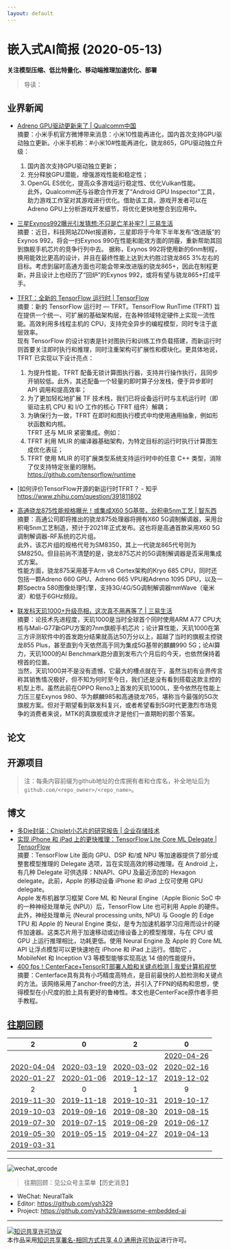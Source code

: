 ```yaml
---
layout: default
---
```


# 嵌入式AI简报 (2020-05-13)

**关注模型压缩、低比特量化、移动端推理加速优化、部署**  

> 导读：

## 业界新闻

- [Adreno GPU驱动更新来了 | Qualcomm中国](https://mp.weixin.qq.com/s/cGezbnF8O-whKjpkMbl-bw)  
摘要：小米手机官方微博带来消息：小米10性能再进化，国内首次支持GPU驱动独立更新。小米手机称：#小米10#性能再进化，骁龙865，GPU驱动独立升级：
  1. 国内首次支持GPU驱动独立更新；  
  2. 充分释放GPU潜能，增强游戏性能和稳定性；  
  3. OpenGL ES优化，提高众多游戏运行稳定性、优化Vulkan性能。  
此外，Qualcomm还与谷歌合作开发了“Android GPU Inspector”工具，助力游戏工作室对其游戏进行优化。借助该工具，游戏开发者可以在Adreno GPU上分析游戏开发细节，将优化更快地整合到应用中。  
- [三星Exynos992曝光引发猜想:不只是亡羊补牢? | 三易生活](https://mp.weixin.qq.com/s/DQ2aRx276KFUXFYGvHaMig)  
摘要：近日，科技网站ZDNet报道称，三星即将于今年下半年发布“改进版”的Exynos 992，将会一扫Exynos 990在性能和能效方面的阴霾，重新帮助其回到旗舰手机芯片的竞争行列中去。
据称，Exynos 992将使用新的6nm制程，换用能效比更高的设计，并且在最终性能上达到大约胜过骁龙865 3%左右的目标。考虑到届时高通方面也可能会带来改进版的骁龙865+，因此在制程更新，并且设计上也经历了“回炉”的Exynos 992，或将有望与骁龙865+打成平手。  
- [TFRT：全新的 TensorFlow 运行时 | TensorFlow](https://mp.weixin.qq.com/s/62Eaa5iF6mH4N6eW4liAzg)  
摘要：新的 TensorFlow 运行时 — TFRT。TensorFlow RunTime (TFRT) 旨在提供一个统一、可扩展的基础架构层，在各种领域特定硬件上实现一流性能。高效利用多线程主机的 CPU，支持完全异步的编程模型，同时专注于底层效率。   
现有 TensorFlow 的设计初衷是针对图执行和训练工作负载搭建，而新运行时则首要关注即时执行和推理，同时注重架构可扩展性和模块化。更具体地说，TFRT 已实现以下设计亮点：
  1. 为提升性能，TFRT 配备无锁计算图执行器，支持并行操作执行，且同步开销较低。此外，其还配备一个轻量的即时算子分发栈，便于异步即时 API 调用和提高效率；  
  2. 为了更加轻松地扩展 TF 技术栈，我们已将设备运行时与主机运行时（即驱动主机 CPU 和 I/O 工作的核心 TFRT 组件）解耦；  
  3. 为确保行为一致，TFRT 在即时和图执行模式中均使用通用抽象，例如形状函数和内核。  
TFRT 还与 MLIR 紧密集成。例如：  
  1. TFRT 利用 MLIR 的编译器基础架构，为特定目标的运行时执行计算图生成优化表征；
  2. TFRT 使用 MLIR 的可扩展类型系统支持运行时中的任意 C++ 类型，消除了仅支持特定张量的限制。  
https://github.com/tensorflow/runtime  
- [如何评价TensorFlow开源的新运行时TFRT？ - 知乎
https://www.zhihu.com/question/391811802


- [高通骁龙875性能规格曝光！或集成X60 5G基带，台积电5nm工艺 | 智东西](https://mp.weixin.qq.com/s/3tLjsPUHjsQSGbtEcK75tQ)  
摘要：高通公司即将推出的骁龙875处理器将拥有X60 5G调制解调器，采用台积电5nm工艺制造，预计于2021年正式发布。这也将是高通首款采用X60 5G调制解调器-RF系统的芯片组。  
此外，该芯片组的规格代号为SM8350，其上一代骁龙865代号则为SM8250。但目前尚不清楚的是，骁龙875芯片的5G调制解调器是否采用集成式方案。  
性能方面，骁龙875采用基于Arm v8 Cortex架构的Kryo 685 CPU，同时还包括一颗Adreno 660 GPU、Adreno 665 VPU和Adreno 1095 DPU，以及一颗Spectra 580图像处理引擎，支持3G/4G/5G调制解调器mmWave（毫米波）和低于6GHz频段。  
- [联发科天玑1000+升级亮相，这次真不用再等了 | 三易生活](https://mp.weixin.qq.com/s/M6rm5rYER9U7idAD3ix1qQ)  
摘要：论技术先进程度，天玑1000是当时全球首个同时使用ARM A77 CPU大核与Mali-G77新GPU方案的7nm旗舰手机芯片；论计算性能，天玑1000在第三方评测软件中的首发跑分结果就高达50万分以上，超越了当时的旗舰主控骁龙855 Plus，甚至直到今天依然高于同为集成5G基带的麒麟990 5G；论AI算力，天玑1000的AI Benchmark跑分直到发布六个月后的今天，也依然保持着榜首的位置。  
当然，天玑1000并不是没有遗憾，它最大的槽点就在于，虽然当初有业界传言称其销售情况极好，但不知为何时至今日，我们还是没有看到搭载这款主控的机型上市。虽然此前在OPPO Reno3上首发的天玑1000L，至今依然在性能上力压三星Exynos 980、华为麒麟985和高通骁龙765，堪称当今最强的5G次旗舰方案。但对于期望看到联发科复兴，或者希望看到5G时代更激烈市场竞争的消费者来说，MTK的真旗舰或许才是他们一直期盼的那个答案。  


## 论文


## 开源项目

> 注：每条内容前缀为github地址的仓库拥有者和仓库名，补全地址后为`github.com/<repo_owner>/<repo_name>`。

## 博文

- [多Die封装：Chiplet小芯片的研究报告 | 企业存储技术](https://mp.weixin.qq.com/s/IsHItdTYnnDL7KGlVwlA6w)  
- [实现 iPhone 和 iPad 上的更快推理：TensorFlow Lite Core ML Delegate | TensorFlow](https://mp.weixin.qq.com/s/b9iUiWTR2P87aI8YfrFx6A)  
摘要：TensorFlow Lite 面向 GPU、DSP 和/或 NPU 等加速器提供了部分或整套模型推理的 Delegate 选项，旨在实现高效的移动推理。在 Android 上，有几种 Delegate 可供选择：NNAPI、GPU 及最近添加的 Hexagon delegate。此前，Apple 的移动设备 iPhone 和 iPad 上仅可使用 GPU delegate。  
Apple 发布机器学习框架 Core ML 和 Neural Engine（Apple Bionic SoC 中的一种神经处理单元 (NPU)）后，TensorFlow Lite 也可利用 Apple 的硬件。  
此外，神经处理单元 (Neural processing units, NPU) 与 Google 的 Edge TPU 和 Apple 的 Neural Engine 类似，是专为加速机器学习应用而设计的硬件加速器。这类芯片用于加速移动或边缘设备上的模型推理，与在 CPU 或 GPU 上运行推理相比，功耗更低。使用 Neural Engine 及 Apple 的 Core ML API 让浮点模型可以更快速地在 iPhone 和 iPad 上运行。借助它 ，MobileNet 和 Inception V3 等模型能够实现高达 14 倍的性能提升。  
- [400 fps！CenterFace+TensorRT部署人脸和关键点检测 | 我爱计算机视觉](https://mp.weixin.qq.com/s/nvM4YFemXWLTXsPWGNR5Vw)  
摘要：Centerface具有具有小巧精度高特点，是目前最快的人脸检测和关键点的方法。该网络采用了anchor-free的方法，并引入了FPN的结构和思想，使得模型在小尺度的脸上具有更好的鲁棒性。本文也是CenterFace原作者手把手教程。  


## [往期回顾](https://github.com/ysh329/awesome-embedded-ai)

| 2 | 0 | 2 | 0 |
|:---:|:---:|:---:|:---:|
|  |  |  | [2020-04-26](../embedded-ai-report/2020-04-26.md) |  
| [2020-04-04](../embedded-ai-report/2020-04-04.md) | [2020-03-19](../embedded-ai-report/2020-03-19.md) | [2020-03-02](../embedded-ai-report/2020-03-02.md) | [2020-02-16](../embedded-ai-report/2020-02-16.md) |  
| [2020-01-27](../embedded-ai-report/2020-01-27.md) | [2020-01-06](../embedded-ai-report/2020-01-06.md) | [2019-12-17](../embedded-ai-report/2019-12-17.md)  |  [2019-12-02](../embedded-ai-report/2019-12-02.md) |
| 2 | 0 | 1 | 9 |  
| [2019-11-30](../embedded-ai-report/2019-11-30.md) | [2019-11-18](../embedded-ai-report/2019-11-18.md) | [2019-10-31](../embedded-ai-report/2019-10-31.md)  |  [2019-10-17](../embedded-ai-report/2019-10-17.md) |  
| [2019-10-03](../embedded-ai-report/2019-10-03.md) | [2019-09-16](../embedded-ai-report/2019-09-16.md) | [2019-08-30](../embedded-ai-report/2019-08-30.md)  |  [2019-08-15](../embedded-ai-report/2019-08-15.md) |  
| [2019-07-30](../embedded-ai-report/2019-07-30.md) | [2019-07-15](../embedded-ai-report/2019-07-15.md) | [2019-06-29](../embedded-ai-report/2019-06-29.md)  |  [2019-06-17](../embedded-ai-report/2019-06-17.md) |  
| [2019-05-30](../embedded-ai-report/2019-05-30.md) | [2019-05-15](../embedded-ai-report/2019-05-15.md) | [2019-04-27](../embedded-ai-report/2019-04-27.md)  |  [2019-04-13](../embedded-ai-report/2019-04-13.md) |  
| [2019-03-31](../embedded-ai-report/2019-03-31.md) | | |  

----

![wechat_qrcode](../wechat_qrcode.jpg)

> 往期回顾：见公众号主菜单【历史消息】
- WeChat: NeuralTalk  
- Editor: https://github.com/ysh329  
- Project: https://github.com/ysh329/awesome-embedded-ai  

----

<a rel="license" href="http://creativecommons.org/licenses/by-sa/4.0/"><img alt="知识共享许可协议" style="border-width:0" src="https://i.creativecommons.org/l/by-sa/4.0/88x31.png" /></a><br />本作品采用<a rel="license" href="http://creativecommons.org/licenses/by-sa/4.0/">知识共享署名-相同方式共享 4.0 通用许可协议</a>进行许可。
